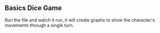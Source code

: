 ## Basics Dice Game

Run the file and watch it run, it will create graphs to show the character's movements through a single turn.
